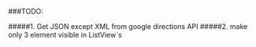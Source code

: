 ###TODO:

#####1. Get JSON except XML from google directions API
#####2. make only 3 element visible in ListView`s
